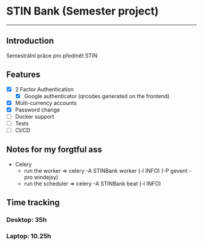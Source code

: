 # STIN Bank (Semester project)
***
## Introduction
Semestrální práce pro předmět STIN

## Features
- [x] 2 Factor Authentication
  - [x] Google authenticator (qrcodes generated on the frontend)
- [x] Multi-currency accounts
- [x] Password change
- [ ] Docker support
- [ ] Tests
- [ ] CI/CD

## Notes for my forgtful ass
- Celery
  - run the worker => celery -A STINBank worker (-l INFO) (-P gevent - pro windejsy)
  - run the scheduler => celery -A STINBank beat (-l INFO)

## Time tracking
### Desktop: 35h
### Laptop: 10.25h